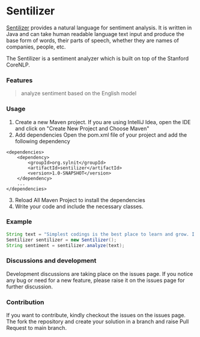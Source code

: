 # Sentilizer


[Sentilizer](https://github.com/sylnit/sentilizer) provides a natural language for sentiment analysis. It is written in Java and can take human readable language text input and produce the base form of words, their parts of speech, whether they are names of companies, people, etc.

The Sentilizer is a sentiment analyzer which is built on top of the Stanford CoreNLP.

### Features
> analyze sentiment based on the English model

### Usage
1. Create a new Maven project. If you are using IntelliJ Idea, open the IDE and click on "Create New Project and Choose Maven"
2. Add dependencies
Open the pom.xml file of your project and add the following dependency
```declarative
<dependencies>
    <dependency>
        <groupId>org.sylnit</groupId>
        <artifactId>sentilizer</artifactId>
        <version>1.0-SNAPSHOT</version>
    </dependency>
    ...
</dependencies>
```
3. Reload All Maven Project to install the dependencies
4. Write your code and include the necessary classes.

### Example
``` java
String text = "Simplest codings is the best place to learn and grow. I am glad to be here.";
Sentilizer sentilizer = new Sentilizer();
String sentiment = sentilizer.analyze(text);
```

### Discussions and development
Development discussions are taking place on the issues page. If you notice any bug or need for a new feature, please raise it on the issues page for further discussion.

### Contribution
If you want to contribute, kindly checkout the issues on the issues page. The fork the repository and create your solution in a branch and raise Pull Request to main branch.